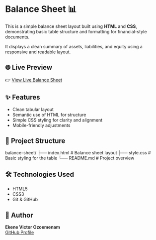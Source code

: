 # Balance Sheet 📊

This is a simple balance sheet layout built using **HTML** and **CSS**, demonstrating basic table structure and formatting for financial-style documents.

It displays a clean summary of assets, liabilities, and equity using a responsive and readable layout.

## 🌐 Live Preview

👉 [View Live Balance Sheet](https://viksmartem.github.io/balance-sheet/)

## ✨ Features

- Clean tabular layout
- Semantic use of HTML for structure
- Simple CSS styling for clarity and alignment
- Mobile-friendly adjustments 

## 📁 Project Structure

balance-sheet/
├── index.html # Balance sheet layout
├── style.css # Basic styling for the table
└── README.md # Project overview

## 🛠 Technologies Used

- HTML5
- CSS3
- Git & GitHub

## 👤 Author

**Ekene Victor Ozoemenam**  
[GitHub Profile](https://github.com/Viksmartem)
